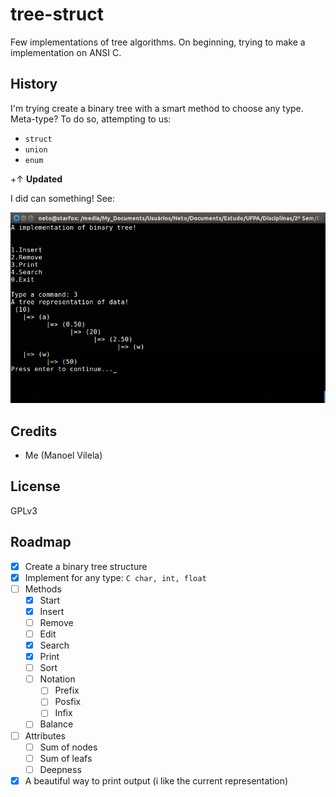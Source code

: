 # tree-struct

Few implementations of tree algorithms. On beginning, trying to make a implementation on ANSI C. 

## History

I'm trying create a binary tree with a smart method to choose any type. 
Meta-type? To do so, attempting to us:
  * `struct`
  * `union`
  * `enum`

+↑ **Updated**

I did can something! See:

![binary-tree](binary-tree.png)



## Credits

  * Me (Manoel Vilela)

## License

GPLv3

## Roadmap
  - [X] Create a binary tree structure
  - [X] Implement for any type: ```C
  char, int, float```
  - [ ] Methods
    - [X] Start 
    - [X] Insert 
    - [ ] Remove     
    - [ ] Edit 
    - [X] Search 
    - [X] Print 
    - [ ] Sort
    - [ ] Notation
      - [ ] Prefix
      - [ ] Posfix
      - [ ] Infix
    - [ ] Balance
  - [ ] Attributes
    - [ ] Sum of nodes
    - [ ] Sum of leafs
    - [ ] Deepness
  - [X] A beautiful way to print output (i like the current representation)